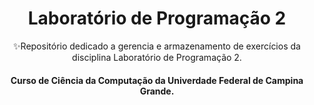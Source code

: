 <h1 align="center">Laboratório de Programação 2</h1>
<p align="center"> ✨Repositório dedicado a gerencia e armazenamento de exercícios da disciplina Laboratório de Programação 2.
  <h4 align="center"> Curso de Ciência da Computação da Univerdade Federal de Campina Grande.
